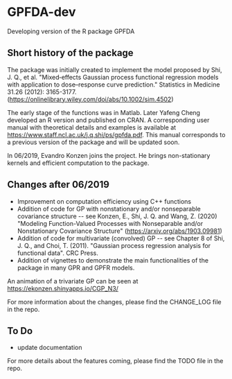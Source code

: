 # GPFDA-dev
Developing version of the R package GPFDA

## Short history of the package
The package was initially created to implement the model proposed by Shi, J. Q., et al. "Mixed‐effects Gaussian process functional regression models with application to dose–response curve prediction." Statistics in Medicine 31.26 (2012): 3165-3177. (https://onlinelibrary.wiley.com/doi/abs/10.1002/sim.4502)

The early stage of the functions was in Matlab. Later Yafeng Cheng developed an R version and published on CRAN. A corresponding user manual with theoretical details and examples is available at https://www.staff.ncl.ac.uk/j.q.shi/ps/gpfda.pdf. This manual corresponds to a previous version of the package and 
will be updated soon. 

In 06/2019, Evandro Konzen joins the project. He brings non-stationary kernels and efficient computation to the package. 

## Changes after 06/2019
* Improvement on computation efficiency using C++ functions
* Addition of code for GP with nonstationary and/or nonseparable covariance structure -- see Konzen, E., Shi, J. Q. and Wang, Z. (2020) "Modeling Function-Valued Processes with Nonseparable and/or Nonstationary Covariance Structure" (https://arxiv.org/abs/1903.09981)
* Addition of code for multivariate (convolved) GP  -- see Chapter 8 of Shi, J. Q., and Choi, T. (2011). "Gaussian process regression analysis for functional data". CRC Press. 
* Addition of vignettes to demonstrate the main functionalities of the package in many GPR and GPFR models.

An animation of a trivariate GP can be seen at https://ekonzen.shinyapps.io/CGP_N3/

For more information about the changes, please find the CHANGE_LOG file in the repo.

## To Do
* update documentation

For more details about the features coming, please find the TODO file in the repo.
